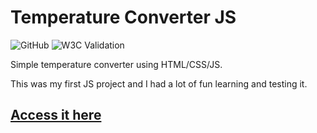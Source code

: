 # Temperature Converter JS

![GitHub](https://img.shields.io/github/license/ednanf/JS-Temperature-Converter)
![W3C Validation](https://img.shields.io/w3c-validation/html?targetUrl=https%3A%2F%2Fednanf.github.io%2FJS-Temperature-Converter%2F)

Simple temperature converter using HTML/CSS/JS.

This was my first JS project and I had a lot of fun learning and testing it.

## [Access it here](https://ednanf.github.io/temperature-converter/)
